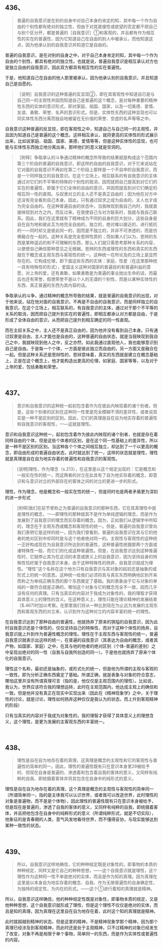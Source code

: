 <h2>436、</h2><blockquote data-pid="HqEie7Cu">普遍的自我意识是在别的自身中对自己本身的肯定的知，其中每一个作为自由的个别性都有绝对的独立性，但由于对其直接性或欲望的否定都不把自己与别个区分开，都是普遍的［自我意识］①和客观的，并且都有作为相互性的实在的普遍性，因为它知道自己在自由的别人中被承认，而他知道这点，因为他承认别的自我意识并知道它是自由的。</blockquote><p data-pid="HnUNVHU5">普遍的自我意识，是在对别的自身之中，对于自己本身肯定的知，其中每一个作为自由的个别性，都具有绝对的独立性。也就是说，普遍自我意识是相互承认对方也是独立自由的自我意识，因此双方都具有相互性的实在普遍性。</p><p data-pid="mjz6SUc0">于是，他知道自己在自由的他人那里被承认，因为他承认别的自我意识，并且知道自己是自愿的。</p><blockquote data-pid="BkNiqzyZ">［说明］自我意识的这种普遍的反显现②，即在其客观性中知道自已是与自己同一的主观性并因而知道自己是普遍的这个概念，是对每种重要的精神性东西的实体的意识形式，即对家庭、祖国、国家，以及一切美德、爱情、友谊、勇敢、荣誉、名声的意识形式。但是，实体性东西的这种显现也可以同实体性东西分离而独自地被留在无价值的荣誉、空虚的名声等等之中。</blockquote><p data-pid="iFhjVYOb">自我意识这种普遍的反显现，即在客观性之中，知道自己与自己同一的主观性，并且因为知道自己是普遍的这个概念。这样相互承认，就将更高的实体性的形式展示出来，比如说家庭、祖国、国家、美德，爱情等等，但是这种实体性的显现，也可能与实体性东西独立地分离出来，那样他们的意义就是空洞的。</p><blockquote data-pid="kox_jtjT">［附释］争取承认的斗争通过精神的概念所导致的结果就是构成这个范围内第三个阶段的普遍的自我意识，即这样的自由的自我意识，对于它来说站在它对面的自我意识不再如在第二个阶段上那样是一个不自申的自我意识，而是一个同样独立的自我意识。在这个立场上，相互联系的有自我意识的主体通过对它们的不平等的特殊的个别性的取消，因而就把自己提高到对它们的实在的普遍性，即属于它们全体的自由的意识，并因而提高到对它们确定的相互同一性的直观。与奴隶对立的主人还不是真正自由的；因为他在对方中还没有完全看到自己本身。因此，只有通过奴求之成为自由的，主人也才成为完全自由的。在这种普遍自由的状态中，当我映现到我自己内时，我就直接映现到对方之内，而反过来，在我使自己与对方联系时，我就与我自己联系。因此，我们在这里就有了精神成为不同的自身的巨大划分，这些自身是自在自为地和彼此互为地完全自由的，独立的，绝对难以接近的，进行抵抗的一—同时却又是彼此同一的，因而是不独立的，并非不可渗透的，而是仿佛融合在一起的。这种关系是完全思辨性质的；而如果人们以为，思辨的东西是某种遥远的和不可理解的东西，那么人们就只需思考那种关系的内容，以便使自己确信那种意见之无根据。思辨的东西或理性的东西和真实的东西就在于概念或主观东西与客观性的统一。这种统一在所论及的立场上是显然存在的。它构成伦理，即下面这些东西的实体：家庭，性爱（在这里那种统一具有特殊性的形式），爱国主义这种对国家的普遍目的和普遍利益的意愿，对上帝的爱，还有勇敢，如果勇敢是为普遍的事业抛出生命的话，而最后也还有荣誉，假使荣誉不是以个人的无谓的个别性，而是以某种实体性的东西、真正普遍的东西为其内容的话。</blockquote><p data-pid="eA_6UoRM">争取承认的斗争，通过精神的概念所导致的结果，就是普遍的自我意识的出现，对于他来说，站在他对面的自我意识，不再是不自由的自我意识，而是同样独立的自我意识。在这个立场上，相互联系的，有自我意识的主体，通过对于那个不平等的关系的取消，因而把自己提升到实在的普遍性，即相互都承认对方都是自由，于是形成了全体自由的意识，从而把自己提升到相互确定的同一性直观。</p><p data-pid="ctRR_ujF">而在主奴关系之中，主人还不是真正自由的，因为他并没有看到自己本身。只有通过奴隶是自由，主人才能也是自由的，这种普遍的自由状态，就是当我映现到我自己之中，我就映现到他人之中，反之亦然，如此我通过直观他人，我也能够意识到自己是自由。于是每一个个体，一方面是彼此独立而自由的，另一方面又是融合在一起。但是这种关系还是思辩性的，思辩意味着，真实的东西就是建立在概念基础上，正是在这个概念上，他才能构造出更高的伦理，如家庭、国家等等，以及对于上帝的爱，包括勇敢和荣誉。</p><p><br></p><h2>437、</h2><blockquote data-pid="TPrp1Dpd">意识和自我意识的这种统一起初包含着作为在彼此内映现着的诸个别者。但是，这些个别者的区别在这种同一性里是完全模糊不清的差异性，或者说其实是一种不是区别的区别。因此，它们的真理是自在自为地实存着的普遍性和自我意识的客观性，一—这就是理性。</blockquote><p data-pid="SNCKCWvI">意识和自我意识这种统一，起初包含着作为彼此内映现的诸个别者，也就是存在着同样自由的个体，但是这些个体者的区别，是在这个同一性基础上的差异性，所以是一种不是区别的区别。当这种各个个体之间相互独立，却达到了一个以更高的概念，即自由形成的普遍自由状态，此时就达到了统一，这样的状态就是理性，理性就是真理是自在自为地实存着的普遍性和自我意识的客观性。</p><blockquote data-pid="jQVouhLV">[说明]理性，作为理念（s.213），在这里是以这个规定出现的：它是概念和一般实在性的统一，而这两者的对立在此具有了自为地实存着的概念，即意识和与意识对立的外部存在的客体之间的对立的更进一步的形式。</blockquote><p data-pid="DP2Xi1ZO">理性，作为理念，他是概念和一般实在性的统一，但是同时也是两者矛盾更为深刻的进一步形式</p><blockquote data-pid="4FbQPiC6">[附释]我们在前节曾称之为普遍的自我意识的那种东西，它在其真理性中就是理性的概念，一—即理性的那种就其不是作为单纯逻辑的理念，而是作为发展到了自我意识的理念而实存着的概念。因为，正如我们从逻辑学中所知的，理念在于主观东西或概念和客观性的统一。但是，普遍的自我意识曾向我们表明它是这样的统一，因为我们曾看到，普遍的自我意识在其与它的他者的绝对区别中却同时是与这个他者绝对同一的。主观性与客观性的这种统一正好构成现在为自我意识所达到的普遍性，这种普遍性统摄那两个方面或诸特殊性一般，而它们则化成这种普遍性。但是，在自我意识达到这种普遍性时，它就停止其为在这词的本意或狭义上的自我意识，因为坚持自身的特殊性恰好属于自我意识本身。由于这种特殊性的扬弃，自我意识就成为理性。“理性”这个名称在这个地方只有自我意识与其对象的起初还是抽象的或形式上的统一的意思。这种统一给我们必须将其与真实东西明确地区别开来而称之为单纯正确东西的那个东西奠定了基础。我的表象由于它与对象的单纯的一致符合就是正确的，哪怕这个对象与它的概念完全不一致，因而几乎没有任何的真理。只有当真实的内容对于我成为对象性的，我的理智才获得具体意义上的理性的含义。在这种意义上，理性只能在理论精神的发展结束（$.467)时加以考察。在那里我们将从一种比到现在为止远为发展的主观东西和客观东西的对立来，认识到作为这种对立的内容丰富的统一的理性。</blockquote><p data-pid="yjk8WOXP">在自我意识达到了那种自由的普遍性，他就扬弃了原来的狭隘的自我意识，因为此时自我意识还是个体性的，仅仅坚持自己的特殊性，而对于这种个体性的扬弃，自我意识就上升到作为普遍性概念的理性。理性在于主观东西与客观性的统一，普遍自我意识就表示出这样的统一，在普遍的自我意识（其表达为自由的概念，或者其产物，如国家、家庭）之中，在其与他的他者的绝对区别（个体-普遍的差别）之中呈现出绝对的同一性（自我与自我所创造的同一）。于是他也就扬弃了原来个体化的自我意识。</p><p data-pid="gGPEzyI7">理性这个名称，最初还是抽象的，或形式化的统一，但是他为所谓的主观与客观的一致性，即为分析正确东西奠定了基础。所谓正确，就是表象与对象的符合意志，哪怕这里并没有所谓真理可言（指的是，他仅仅是主观范围内的理性）。比如说，我认为，世界应该符合我的理想运转，此时在主观范围内，他达成主观上的确信和一致。但是他并没有真正在现实中实现出来（因此在《精神现象学》之中，关于理性的讨论，就是讨论，理性如何扬弃这种仅仅是我认为的状态，而上升到客观精神的阶段）</p><p data-pid="MLn8XgwA">只有当真实的内容对于我成为对象性的，我的理智才获得了具体意义上的理想含义，这个理性，是更为发展的主客观东西的丰富统一。</p><p><br></p><h2>438、</h2><blockquote data-pid="RqydiOHJ">理性是自在自为地存在着的真理，这真理是概念的主观性和它的客观性与普遍性的简单的同一。因此，理性的普遍性既有只在意识本身里29被给予的、但现在自身是普遍的、渗透着和包含着自我的客体的意义，又同样有纯粹的自我、即统摄着客体并将其包含在自身中的纯形式的意义。</blockquote><p data-pid="VruN9nVk">理性是自在自为地存在着的真理，这个真理是概念的主观性与客观性的简单同一（所谓简单同一，指的是主体我可以认识世界，或者我可以改造世界，此时理性的对象是普遍物，而不是是个体物），因此理性的普遍性既有只在意识本身被给予，但是现在是普遍的，渗透了自我的客体的意义，又同样有纯粹的自我，即统摄着客体，并且把他包含在自身中的纯粹形式的意义（所谓纯粹形式，就是不切实际），他象征的是青春期的人类，意气风发地看待世界，而不懂得妥协，与现实能够达到某种一致性的状态。</p><p><br></p><h2>439、</h2><blockquote data-pid="cg0WIM7h">所以，自我意识这样地确信，它的种种规定既是对象性的，即事物的本质的种种规定，同样又是它自己的种种思想，——这个自我意识就是理性，这个理性作为这种同一性不单是绝对的实体，而且是作为知的真理。因为真理在这里是以本身自为地实存着的概念、自我、作为无限普遍性的自身确定性，为独特的规定性，为内在的形式。——这个①进行着知的真理就是精神。</blockquote><p data-pid="t8XJRg85">所以，自我意识这样确信，他的种种规定性既是对象性，即事物本质的规定，又是他种种思想，这个自我意识就形成了理性，但是这个理性不仅仅是绝对的实体，而且是知的真理，因为真理在这里自在自为地存在着，此时这个知的真理就是精神。</p><p data-pid="7FwUAfot">此时就超越到精神的状态。但是这里的精神，不是精神现象学那个精神，因为那个真理已经涉及到客观精神，而此时还是处于主观精神，只不过精神的对象已经发生了改变，对象不再是局限于单个事物，简单同一的东西，而是作为实体性或普遍性的内容。</p>